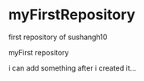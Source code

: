 # myFirstRepository
first repository of sushangh10

myFirst repository

i can add something after i created it...
